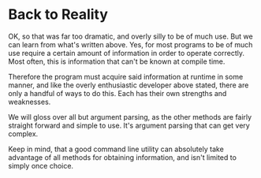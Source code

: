 # Back to Reality

OK, so that was far too dramatic, and overly silly to be of much use. But we can learn from what's written above. Yes, for most programs to be of much use require a certain amount of information in order to operate correctly. Most often, this is information that can't be known at compile time.

Therefore the program must acquire said information at runtime in some manner, and like the overly enthusiastic developer above stated, there are only a handful of ways to do this. Each has their own strengths and weaknesses.

We will gloss over all but argument parsing, as the other methods are fairly straight forward and simple to use. It's argument parsing that can get very complex.

Keep in mind, that a good command line utility can absolutely take advantage of all methods for obtaining information, and isn't limited to simply once choice.

